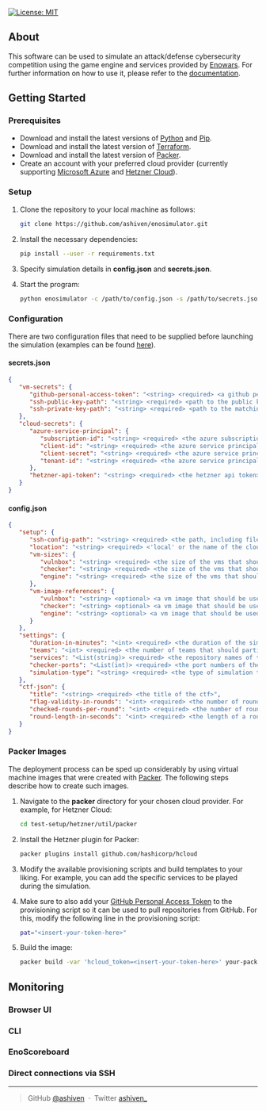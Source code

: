 [![License: MIT](https://img.shields.io/badge/License-MIT-yellow.svg)](https://opensource.org/licenses/MIT)

## About

This software can be used to simulate an attack/defense cybersecurity competition using the game engine and services provided by [Enowars](https://github.com/enowars). For further information on how to use it, please refer to the [documentation](docs/README.md).

## Getting Started

### Prerequisites

-  Download and install the latest versions of [Python](https://www.python.org/downloads/) and [Pip](https://pypi.org/project/pip/).
-  Download and install the latest version of [Terraform](https://developer.hashicorp.com/terraform/downloads?product_intent=terraform).
-  Download and install the latest version of [Packer](https://www.packer.io/downloads).
-  Create an account with your preferred cloud provider (currently supporting [Microsoft Azure](https://azure.microsoft.com/en-us) and [Hetzner Cloud](https://www.hetzner.com/cloud)).

### Setup

1. Clone the repository to your local machine as follows:

   ```bash
   git clone https://github.com/ashiven/enosimulator.git
   ```

2. Install the necessary dependencies:

   ```bash
   pip install --user -r requirements.txt
   ```

3. Specify simulation details in **config.json** and **secrets.json**.

4. Start the program:

   ```bash
   python enosimulator -c /path/to/config.json -s /path/to/secrets.json
   ```

### Configuration

There are two configuration files that need to be supplied before launching the simulation (examples can be found [here](/config/examples)).

#### secrets.json

```json
{
   "vm-secrets": {
      "github-personal-access-token": "<string> <required> <a github personal access token that will be used on machines to pull repositories>",
      "ssh-public-key-path": "<string> <required> <path to the public key that will be stored on machines>",
      "ssh-private-key-path": "<string> <required> <path to the matching private key that will be used to connect to machines>"
   },
   "cloud-secrets": {
      "azure-service-principal": {
         "subscription-id": "<string> <required> <the azure subscription id>",
         "client-id": "<string> <required> <the azure service principal client id>",
         "client-secret": "<string> <required> <the azure service principal client secret>",
         "tenant-id": "<string> <required> <the azure service principal tenant id>"
      },
      "hetzner-api-token": "<string> <required> <the hetzner api token>"
   }
}
```

#### config.json

```json
{
   "setup": {
      "ssh-config-path": "<string> <required> <the path, including filename, where the ssh config for the simulation should be saved locally>",
      "location": "<string> <required> <'local' or the name of the cloud provider to be used for the simulation setup>",
      "vm-sizes": {
         "vulnbox": "<string> <required> <the size of the vms that should be used for the vulnboxes>",
         "checker": "<string> <required> <the size of the vms that should be used for the checkers>",
         "engine": "<string> <required> <the size of the vms that should be used for the engine>"
      },
      "vm-image-references": {
         "vulnbox": "<string> <optional> <a vm image that should be used for vulnboxes>",
         "checker": "<string> <optional> <a vm image that should be used for checkers>",
         "engine": "<string> <optional> <a vm image that should be used for the engine>"
      }
   },
   "settings": {
      "duration-in-minutes": "<int> <required> <the duration of the simulation in minutes>",
      "teams": "<int> <required> <the number of teams that should participate in the simulation>",
      "services": "<List(string)> <required> <the repository names of the services that should be used for the simulation>",
      "checker-ports": "<List(int)> <required> <the port numbers of the service checkers. the order should be the same as in services>",
      "simulation-type": "<string> <required> <the type of simulation to run. choose between 'realistic' and 'stress-test'>"
   },
   "ctf-json": {
      "title": "<string> <required> <the title of the ctf>",
      "flag-validity-in-rounds": "<int> <required> <the number of rounds a flag is valid>",
      "checked-rounds-per-round": "<int> <required> <the number of rounds checked per round>",
      "round-length-in-seconds": "<int> <required> <the length of a round in seconds>"
   }
}
```

### Packer Images

The deployment process can be sped up considerably by using virtual machine images that were created with [Packer](https://www.packer.io/). The following steps describe how to create such images.

1. Navigate to the **packer** directory for your chosen cloud provider. For example, for Hetzner Cloud:

   ```bash
   cd test-setup/hetzner/util/packer
   ```

2. Install the Hetzner plugin for Packer:

   ```bash
   packer plugins install github.com/hashicorp/hcloud
   ```

3. Modify the available provisioning scripts and build templates to your liking. For example, you can add the specific services to be played during the simulation.

4. Make sure to also add your [GitHub Personal Access Token](https://docs.github.com/en/authentication/keeping-your-account-and-data-secure/managing-your-personal-access-tokens) to the provisioning script so it can be used to pull repositories from GitHub. For this, modify the following line in the provisioning script:

   ```bash
   pat="<insert-your-token-here>"
   ```

5. Build the image:

   ```bash
   packer build -var 'hcloud_token=<insert-your-token-here>' your-packer-template.json
   ```

## Monitoring

### Browser UI

### CLI

### EnoScoreboard

### Direct connections via SSH

---

> GitHub [@ashiven](https://github.com/Ashiven) &nbsp;&middot;&nbsp;
> Twitter [ashiven\_](https://twitter.com/ashiven_)
